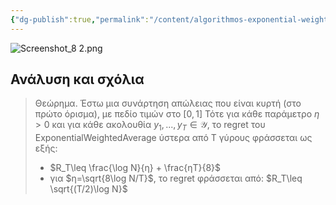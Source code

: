 ```yaml
---
{"dg-publish":true,"permalink":"/content/algorithmos-exponential-weighted-average/","created":"2025-03-25T14:58:23.119+02:00","updated":"2025-03-25T14:59:33.543+02:00"}
---
```


![Screenshot_8 2.png](/img/user/content/Screenshot_8%202.png)


## Ανάλυση και σχόλια

> Θεώρημα. Έστω μια συνάρτηση απώλειας που είναι κυρτή (στο πρώτο όρισμα), με πεδίο τιμών στο $[0,1]$ Τότε για κάθε παράμετρο $η>0$ και για κάθε ακολουθία $y_1,...,y_T\in \mathcal{Y}$, το regret του ExponentialWeightedAverage ύστερα από T γύρους φράσσεται ως εξής:
> 
> - $R_T\leq \frac{\log N}{η} + \frac{ηT}{8}$
> - για $η=\sqrt{8\log N/T}$, το regret φράσσεται από: $R_T\leq \sqrt{(T/2)\log N}$



